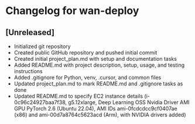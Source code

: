 # Changelog for wan-deploy

## [Unreleased]
- Initialized git repository
- Created public GitHub repository and pushed initial commit
- Created initial project_plan.md with setup and documentation tasks
- Added README.md with project description, setup, usage, and testing instructions
- Added .gitignore for Python, venv, .cursor, and common files
- Updated project_plan.md to mark README.md and .gitignore tasks as done
- Updated README.md to specify EC2 instance details (i-0c96c24927baa7f38, g5.12xlarge, Deep Learning OSS Nvidia Driver AMI GPU PyTorch 2.6 (Ubuntu 22.04), AMI IDs ami-0fcdcdcc9cf0407ae (x86) and ami-00d7a8764c5623acd (Arm), with NVIDIA drivers added) 